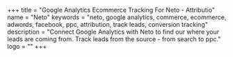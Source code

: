 +++
title = "Google Analytics Ecommerce Tracking For Neto - Attributio"
name = "Neto"
keywords = "neto, google analytics, commerce, ecommerce, adwords, facebook, ppc, attribution, track leads, conversion tracking"
description = "Connect Google Analytics with Neto to find our where your leads are coming from. Track leads from the source - from search to ppc."
logo = ""
+++
